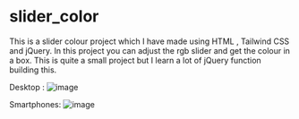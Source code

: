 # slider_color
This is a slider colour project which I have made using HTML , Tailwind CSS and jQuery. In this project you can adjust the rgb slider and get the colour in a box. This is quite a small project but I learn a lot of jQuery function building this. 


Desktop : 
![image](https://user-images.githubusercontent.com/89379595/211166464-024d55be-8248-4ace-a078-2c17b2426c06.png)

Smartphones:
![image](https://user-images.githubusercontent.com/89379595/211166489-cfdaad08-3fe2-40c1-a503-77ca2fb956a3.png)
